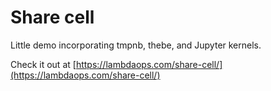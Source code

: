 # Share cell

Little demo incorporating tmpnb, thebe, and Jupyter kernels.

Check it out at [https://lambdaops.com/share-cell/](https://lambdaops.com/share-cell/)
